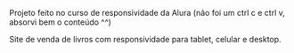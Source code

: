 Projeto feito no curso de responsividade da Alura (não foi um ctrl c e ctrl v, absorvi bem o conteúdo ^^)

Site de venda de livros com responsividade para tablet, celular e desktop.
